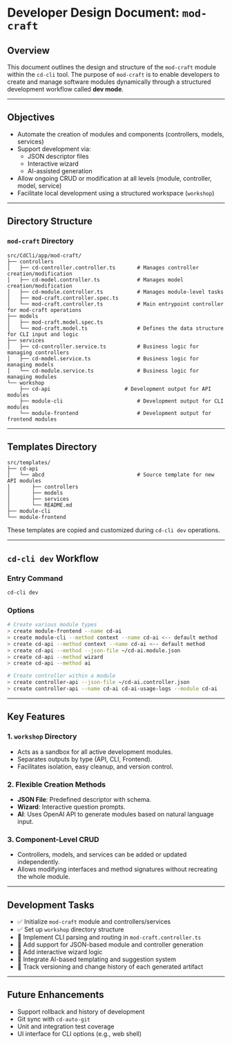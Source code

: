 
# Developer Design Document: `mod-craft`

## Overview

This document outlines the design and structure of the `mod-craft` module within the `cd-cli` tool. The purpose of `mod-craft` is to enable developers to create and manage software modules dynamically through a structured development workflow called **dev mode**.

---

## Objectives

- Automate the creation of modules and components (controllers, models, services)
- Support development via:
  - JSON descriptor files
  - Interactive wizard
  - AI-assisted generation
- Allow ongoing CRUD or modification at all levels (module, controller, model, service)
- Facilitate local development using a structured workspace (`workshop`)

---

## Directory Structure

### `mod-craft` Directory

```
src/CdCli/app/mod-craft/
├── controllers
│   ├── cd-controller.controller.ts       # Manages controller creation/modification
│   ├── cd-model.controller.ts            # Manages model creation/modification
│   ├── cd-module.controller.ts           # Manages module-level tasks
│   ├── mod-craft.controller.spec.ts
│   └── mod-craft.controller.ts           # Main entrypoint controller for mod-craft operations
├── models
│   ├── mod-craft.model.spec.ts
│   └── mod-craft.model.ts                # Defines the data structure for CLI input and logic
├── services
│   ├── cd-controller.service.ts          # Business logic for managing controllers
│   ├── cd-model.service.ts               # Business logic for managing models
│   └── cd-module.service.ts              # Business logic for managing modules
└── workshop
    ├── cd-api                        # Development output for API modules
    ├── module-cli                        # Development output for CLI modules
    └── module-frontend                   # Development output for frontend modules
```

---

## Templates Directory

```
src/templates/
├── cd-api
│   └── abcd                              # Source template for new API modules
│       ├── controllers
│       ├── models
│       ├── services
│       └── README.md
├── module-cli
└── module-frontend
```

These templates are copied and customized during `cd-cli dev` operations.

---

## `cd-cli dev` Workflow

### Entry Command

```bash
cd-cli dev
```

### Options

```bash
# Create various module types
> create module-frontend --name cd-ai
> create module-cli --method context --name cd-ai <-- default method
> create cd-api --method context --name cd-ai <-- default method
> create cd-api --method --json-file ~/cd-ai.module.json
> create cd-api --method wizard
> create cd-api --method ai

# Create controller within a module
> create controller-api --json-file ~/cd-ai.controller.json
> create controller-api --name cd-ai cd-ai-usage-logs --module cd-ai
```

---

## Key Features

### 1. `workshop` Directory
- Acts as a sandbox for all active development modules.
- Separates outputs by type (API, CLI, Frontend).
- Facilitates isolation, easy cleanup, and version control.

### 2. Flexible Creation Methods
- **JSON File**: Predefined descriptor with schema.
- **Wizard**: Interactive question prompts.
- **AI**: Uses OpenAI API to generate modules based on natural language input.

### 3. Component-Level CRUD
- Controllers, models, and services can be added or updated independently.
- Allows modifying interfaces and method signatures without recreating the whole module.

---

## Development Tasks

- ✅ Initialize `mod-craft` module and controllers/services
- ✅ Set up `workshop` directory structure
- 🔲 Implement CLI parsing and routing in `mod-craft.controller.ts`
- 🔲 Add support for JSON-based module and controller generation
- 🔲 Add interactive wizard logic
- 🔲 Integrate AI-based templating and suggestion system
- 🔲 Track versioning and change history of each generated artifact

---

## Future Enhancements

- Support rollback and history of development
- Git sync with `cd-auto-git`
- Unit and integration test coverage
- UI interface for CLI options (e.g., web shell)

